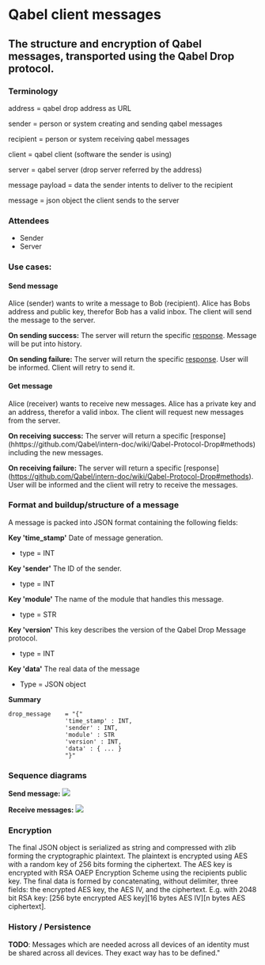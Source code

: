 # Qabel client messages
## The structure and encryption of Qabel messages, transported using the Qabel Drop protocol.

### Terminology

address = qabel drop address as URL

sender 	= person or system creating and sending qabel messages

recipient = person or system receiving qabel messages

client	= qabel client (software the sender is using)

server 	= qabel server (drop server referred by the address)

message payload = data the sender intents to deliver to the recipient

message = json object the client sends to the server


### Attendees

* Sender
* Server

### Use cases:

#### Send message
Alice (sender) wants to write a message to Bob (recipient). Alice has Bobs address and public key, therefor Bob has a valid inbox.
The client will send the message to the server.

**On sending success:**
The server will return the specific [response](https://github.com/Qabel/intern-doc/wiki/Qabel-Protocol-Drop#methods).
Message will be put into history.

**On sending failure:**
The server will return the specific [response](https://github.com/Qabel/intern-doc/wiki/Qabel-Protocol-Drop#methods).
User will be informed. Client will retry to send it.

#### Get message
Alice (receiver) wants to receive new messages. Alice has a private key and an address, therefor a valid inbox.
The client will request new messages from the server.

**On receiving success:**
The server will return a specific [response] (hhttps://github.com/Qabel/intern-doc/wiki/Qabel-Protocol-Drop#methods) including the new messages.

**On receiving failure:**
The server will return a specific [response] (https://github.com/Qabel/intern-doc/wiki/Qabel-Protocol-Drop#methods).
User will be informed and the client will retry to receive the messages.

### Format and buildup/structure of a message
A message is packed into JSON format containing the following fields:

**Key 'time_stamp'**
Date of message generation.
* type = INT

**Key 'sender'**
The ID of the sender.
* type = INT

**Key 'module'**
The name of the module that handles this message.
* type = STR

**Key 'version'**
This key describes the version of the Qabel Drop Message protocol.
* type = INT

**Key 'data'**
The real data of the message
* Type = JSON object

**Summary**

    drop_message    = "{"
                    'time_stamp' : INT,
                    'sender' : INT,
                    'module' : STR
					'version' : INT,
					'data' : { ... }
                    "}"


### Sequence diagrams

**Send message:**
![](https://github.com/Qabel/intern-doc/wiki/images/sequence_diagram_qabel_messages_send.png)

**Receive messages:**
![](https://github.com/Qabel/intern-doc/wiki/images/sequence_diagram_qabel_messages_receive.png)

### Encryption

The final JSON object is serialized as string and compressed with zlib forming the cryptographic plaintext.
The plaintext is encrypted using AES with a random key of 256 bits forming the ciphertext.
The AES key is encrypted with RSA OAEP Encryption Scheme using the recipients public key.
The final data is formed by concatenating, without delimiter, three fields: the encrypted AES key, the AES IV, and the ciphertext. E.g. with 2048 bit RSA key: [256 byte encrypted AES key][16 bytes AES IV][n bytes AES ciphertext].

### History / Persistence

**TODO**: Messages which are needed across all devices of an identity must be shared across all devices. They exact way has to be defined."
